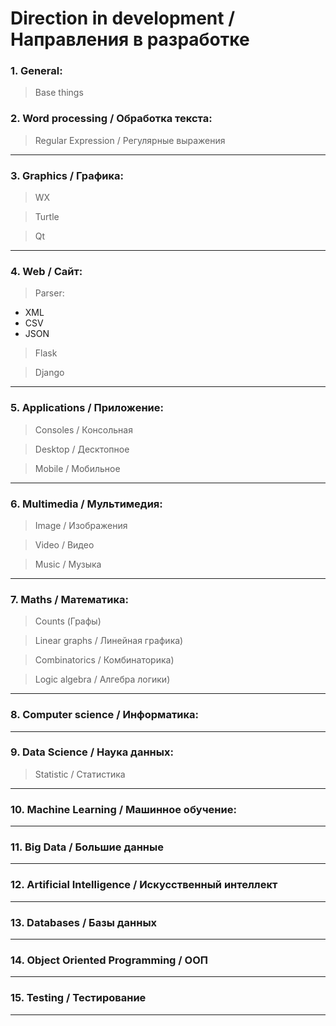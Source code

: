 # Direction in development / Направления в разработке

### 1. General:

>Base things

### 2.  Word processing / Обработка текста:

> Regular Expression / Регулярные выражения	
---
### 3. Graphics / Графика:

>WX

>Turtle

>Qt

---
### 4. Web / Сайт:

> Parser:
* XML
* CSV
* JSON

> Flask

> Django
---
### 5. Applications / Приложение:

> Consoles / Консольная

> Desktop / Десктопное
	
> Mobile / Мобильное
	
---		
### 6. Multimedia / Мультимедия:

> 	Image / Изображения

>	Video / Видео

>	Music / Музыка
---
### 7. Maths / Математика:

> Counts (Графы)

> Linear graphs / Линейная графика)
	
> Combinatorics / Комбинаторика)
	
> Logic algebra / Алгебра логики)
	
---
### 8. Computer science / Информатика:
---
### 9. Data Science / Наука данных:
> Statistic / Статистика
---
### 10. Machine Learning / Машинное обучение:
---
### 11. Big Data / Большие данные
---
### 12. Artificial Intelligence / Искусственный интеллект
---
### 13. Databases / Базы данных
---
### 14. Object Oriented Programming / ООП
---
### 15. Testing / Тестирование
---
